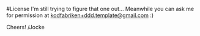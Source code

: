 #License
I'm still trying to figure that one out...
Meanwhile you can ask me for permission at <kodfabriken+ddd.template@gmail.com> :)

Cheers!
/Jocke
